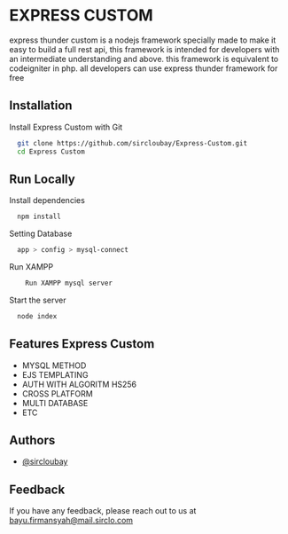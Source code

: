 
# EXPRESS CUSTOM

express thunder custom is a nodejs framework specially made to make it easy to build a full rest api, this framework is intended for developers with an intermediate understanding and above. this framework is equivalent to codeigniter in php. all developers can use express thunder framework for free


## Installation

Install Express Custom with Git 

```bash
  git clone https://github.com/sircloubay/Express-Custom.git
  cd Express Custom
```
    
## Run Locally

Install dependencies

```bash
  npm install
```

Setting Database

```bash
  app > config > mysql-connect
```


Run XAMPP

```bash
    Run XAMPP mysql server
```

Start the server

```bash
  node index
```


## Features Express Custom

- MYSQL METHOD
- EJS TEMPLATING
- AUTH WITH ALGORITM HS256
- CROSS PLATFORM
- MULTI DATABASE
- ETC

## Authors

- [@sircloubay](https://github.com/sircloubay)


## Feedback

If you have any feedback, please reach out to us at bayu.firmansyah@mail.sirclo.com

